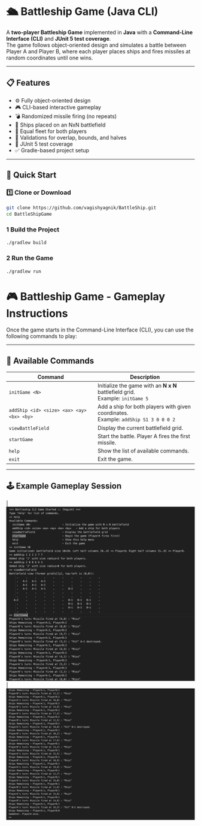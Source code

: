 # 🛳️ Battleship Game (Java CLI)

A **two-player Battleship Game** implemented in **Java** with a **Command-Line Interface (CLI)** and **JUnit 5 test coverage**.  
The game follows object-oriented design and simulates a battle between Player A and Player B, where each player places ships and fires missiles at random coordinates until one wins.

---

## 📋 Features

- ⚙️ Fully object-oriented design
- 🎮 CLI-based interactive gameplay
- 💣 Randomized missile firing (no repeats)
- 🧱 Ships placed on an NxN battlefield
- 🧭 Equal fleet for both players
- 🧩 Validations for overlap, bounds, and halves
- 🧪 JUnit 5 test coverage
- ✅ Gradle-based project setup

---

## 🚀 Quick Start

### 1️⃣ Clone or Download

```bash
git clone https://github.com/vagishyagnik/BattleShip.git
cd BattleShipGame
```

### 1️ Build the Project

```bash
./gradlew build
```

### 2 Run the Game

```bash
./gradlew run
```

# 🎮 Battleship Game - Gameplay Instructions

Once the game starts in the Command-Line Interface (CLI), you can use the following commands to play:

---

## 📝 Available Commands

| Command | Description |
|---------|-------------|
| `initGame <N>` | Initialize the game with an **N x N** battlefield grid. <br>Example: `initGame 5` |
| `addShip <id> <size> <ax> <ay> <bx> <by>` | Add a ship for both players with given coordinates. <br>Example: `addShip S1 3 0 0 0 2` |
| `viewBattleField` | Display the current battlefield grid. |
| `startGame` | Start the battle. Player A fires the first missile. |
| `help` | Show the list of available commands. |
| `exit` | Exit the game. |

---

## 🕹️ Example Gameplay Session

| ![Gameplay Screenshot](src/main/resources/screenshots/gameplay.png)
| ![Gameplay Screenshot2](src/main/resources/screenshots/gameplay2.png)

